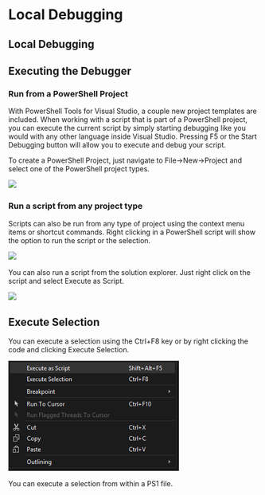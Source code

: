 # Local Debugging

## Local Debugging

## Executing the Debugger

### Run from a PowerShell Project

With PowerShell Tools for Visual Studio, a couple new project templates are included. When working with a script that is part of a PowerShell project, you can execute the current script by simply starting debugging like you would with any other language inside Visual Studio. Pressing F5 or the Start Debugging button will allow you to execute and debug your script.

To create a PowerShell Project, just navigate to File->New->Project and select one of the PowerShell project types.

![](https://camo.githubusercontent.com/fa0d1edc98590c9db85fa9dbd47d6263ecca0dfc/687474703a2f2f692e696d6775722e636f6d2f717331386a724d2e706e67)

### Run a script from any project type

Scripts can also be run from any type of project using the context menu items or shortcut commands. Right clicking in a PowerShell script will show the option to run the script or the selection.

![](https://camo.githubusercontent.com/136651d8e10a744a6515287469c6734644a7e6cb/687474703a2f2f692e696d6775722e636f6d2f4d7133376a4b552e706e67)

You can also run a script from the solution explorer. Just right click on the script and select Execute as Script.

![](https://camo.githubusercontent.com/49415f7630b636d8914d44440f59596a67b03552/687474703a2f2f692e696d6775722e636f6d2f6b5a6f6872364b2e706e67)

## Execute Selection&#x20;

You can execute a selection using the Ctrl+F8 key or by right clicking the code and clicking Execute Selection.&#x20;

![](<../../../.gitbook/assets/image (26).png>)

You can execute a selection from within a PS1 file.&#x20;
